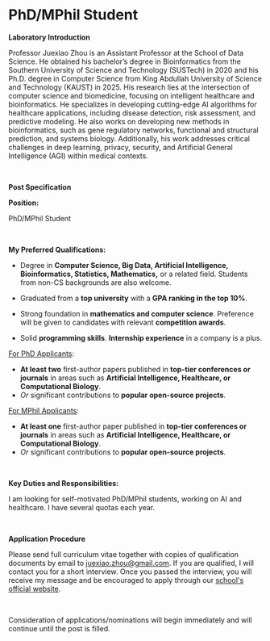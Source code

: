 # PhD/MPhil Student


**Laboratory Introduction**

Professor Juexiao Zhou is an Assistant Professor at the School of Data Science. He obtained his bachelor’s degree in Bioinformatics from the Southern University of Science and Technology (SUSTech) in 2020 and his Ph.D. degree in Computer Science from King Abdullah University of Science and Technology (KAUST) in 2025. His research lies at the intersection of computer science and biomedicine, focusing on intelligent healthcare and bioinformatics. He specializes in developing cutting-edge AI algorithms for healthcare applications, including disease detection, risk assessment, and predictive modeling. He also works on developing new methods in bioinformatics, such as gene regulatory networks, functional and structural prediction, and systems biology. Additionally, his work addresses critical challenges in deep learning, privacy, security, and Artificial General Intelligence (AGI) within medical contexts. 

 <br>

**Post Specification**

**Position:** 

PhD/MPhil Student

 <br>

**My Preferred Qualifications:** 

- Degree in **Computer Science, Big Data, Artificial Intelligence, Bioinformatics, Statistics, Mathematics,** or a related field. Students from non-CS backgrounds are also welcome.

- Graduated from a **top university** with a **GPA ranking in the top 10%**.

- Strong foundation in **mathematics and computer science**. Preference will be given to candidates with relevant **competition awards**.

- Solid **programming skills**. **Internship experience** in a company is a plus.

  

<u>For PhD Applicants</u>:

- **At least two** first-author papers published in **top-tier conferences or journals** in areas such as **Artificial Intelligence, Healthcare, or Computational Biology**.
- *Or* significant contributions to **popular open-source projects**.

<u>For MPhil Applicants</u>:

- **At least one** first-author paper published in **top-tier conferences or journals** in areas such as **Artificial Intelligence, Healthcare, or Computational Biology**.
- *Or* significant contributions to **popular open-source projects**.

 <br>

**Key Duties and Responsibilities:**

I am looking for self-motivated PhD/MPhil students, working on AI and healthcare. I have several quotas each year.

 <br>

**Application Procedure**

Please send full curriculum vitae together with copies of qualification documents by email to juexiao.zhou@gmail.com. If you are qualified, I will contact you for a short interview. Once you passed the interview, you will receive my message and be encouraged to apply through our [school's official website](https://sds.cuhk.edu.cn/en/phd-programmes).

 <br>

Consideration of applications/nominations will begin immediately and will continue until the post is filled.

